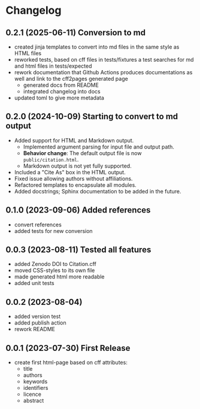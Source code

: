 # Changelog

## 0.2.1 (2025-06-11) Conversion to md

* created jinja templates to convert into md files in the same style as HTML files
* reworked tests, based on cff files in tests/fixtures a test searches for md and html files in tests/expected
* rework documentation that Github Actions produces documentations as well and link to the cff2pages generated page
  * generated docs from README
  * integrated changelog into docs
* updated toml to give more metadata

## 0.2.0 (2024-10-09) Starting to convert to md output

* Added support for HTML and Markdown output.
  * Implemented argument parsing for input file and output path.
  * **Behavior change**: The default output file is now `public/citation.html`.
  * Markdown output is not yet fully supported.
* Included a "Cite As" box in the HTML output.
* Fixed issue allowing authors without affiliations.
* Refactored templates to encapsulate all modules.
* Added docstrings; Sphinx documentation to be added in the future.

## 0.1.0 (2023-09-06) Added references

* convert references
* added tests for new conversion

## 0.0.3 (2023-08-11) Tested all features

* added Zenodo DOI to Citation.cff
* moved CSS-styles to its own file
* made generated html more readable
* added unit tests

## 0.0.2 (2023-08-04)

* added version test
* added publish action
* rework README

## 0.0.1 (2023-07-30) First Release

* create first html-page based on cff attributes:
  * title
  * authors
  * keywords
  * identifiers
  * licence
  * abstract